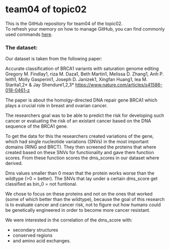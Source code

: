 # team04 of topic02 
 This is the GitHub repository for team04 of the topic02.  
 To refresh your memory on how to manage GitHub, you can find commonly used commands [here](https://github.com/joshnh/Git-Commands). 

### The dataset:

Our dataset is taken from the following paper: <br>

Accurate classification of BRCA1 variants with saturation genome editing
Gregory M. Findlay1, riza M. Daza1, Beth Martin1, Melissa D. Zhang1, Anh P. leith1, Molly Gasperini1, Joseph D. Janizek1, Xingfan Huang1, lea M. Starita1,2* & Jay Shendure1,2,3*
https://www.nature.com/articles/s41586-018-0461-z <br>

The paper is about the homolgy-directed DNA repair gene BRCA1 which plays a crucial role in breast and ovarian cancer. <br>

The researchers goal was to be able to predict the risk for developing such cancer or evaluating the risk of an existant cancer based on the DNA sequence of the BRCA1 gene. <br>

To get the data for this the researchers created variations of the gene, which had single nucleotide variations (SNVs) in the most important domains (RING and BRCT). They then screened the proteins that where created based on these SNVs for functionality and gave them function scores. From these function scores the dms_scores in our dataset where derived. <br>

Dms values smaller than 0 mean that the protein works worse than the wildtype (>0 = better). 
The SNVs that lay under a certain dms_score get classified as bin_0 = not funtional. <br>

We chose to focus on these proteins and not on the ones that worked (some of which better than the wildtype), because the goal of this research is to evaluate cancer and cancer risk, not to figure out how humans could be genetically engineered in order to become more cancer resistant. <br>

We were interested in the correlation of the dms_score with:
- secondary structures 
- conserved regions
- and amino acid exchanges.
